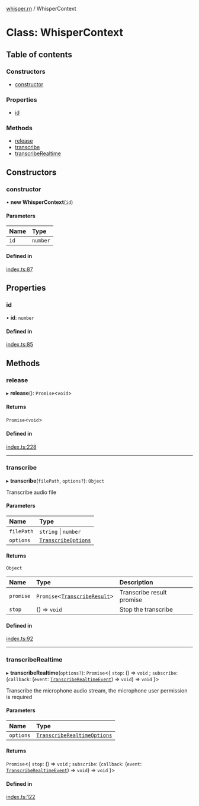 [whisper.rn](../README.md) / WhisperContext

# Class: WhisperContext

## Table of contents

### Constructors

- [constructor](WhisperContext.md#constructor)

### Properties

- [id](WhisperContext.md#id)

### Methods

- [release](WhisperContext.md#release)
- [transcribe](WhisperContext.md#transcribe)
- [transcribeRealtime](WhisperContext.md#transcriberealtime)

## Constructors

### constructor

• **new WhisperContext**(`id`)

#### Parameters

| Name | Type |
| :------ | :------ |
| `id` | `number` |

#### Defined in

[index.ts:87](https://github.com/mybigday/whisper.rn/blob/6ddd42b/src/index.ts#L87)

## Properties

### id

• **id**: `number`

#### Defined in

[index.ts:85](https://github.com/mybigday/whisper.rn/blob/6ddd42b/src/index.ts#L85)

## Methods

### release

▸ **release**(): `Promise`<`void`\>

#### Returns

`Promise`<`void`\>

#### Defined in

[index.ts:228](https://github.com/mybigday/whisper.rn/blob/6ddd42b/src/index.ts#L228)

___

### transcribe

▸ **transcribe**(`filePath`, `options?`): `Object`

Transcribe audio file

#### Parameters

| Name | Type |
| :------ | :------ |
| `filePath` | `string` \| `number` |
| `options` | [`TranscribeOptions`](../README.md#transcribeoptions) |

#### Returns

`Object`

| Name | Type | Description |
| :------ | :------ | :------ |
| `promise` | `Promise`<[`TranscribeResult`](../README.md#transcriberesult)\> | Transcribe result promise |
| `stop` | () => `void` | Stop the transcribe |

#### Defined in

[index.ts:92](https://github.com/mybigday/whisper.rn/blob/6ddd42b/src/index.ts#L92)

___

### transcribeRealtime

▸ **transcribeRealtime**(`options?`): `Promise`<{ `stop`: () => `void` ; `subscribe`: (`callback`: (`event`: [`TranscribeRealtimeEvent`](../README.md#transcriberealtimeevent)) => `void`) => `void`  }\>

Transcribe the microphone audio stream, the microphone user permission is required

#### Parameters

| Name | Type |
| :------ | :------ |
| `options` | [`TranscribeRealtimeOptions`](../README.md#transcriberealtimeoptions) |

#### Returns

`Promise`<{ `stop`: () => `void` ; `subscribe`: (`callback`: (`event`: [`TranscribeRealtimeEvent`](../README.md#transcriberealtimeevent)) => `void`) => `void`  }\>

#### Defined in

[index.ts:122](https://github.com/mybigday/whisper.rn/blob/6ddd42b/src/index.ts#L122)
